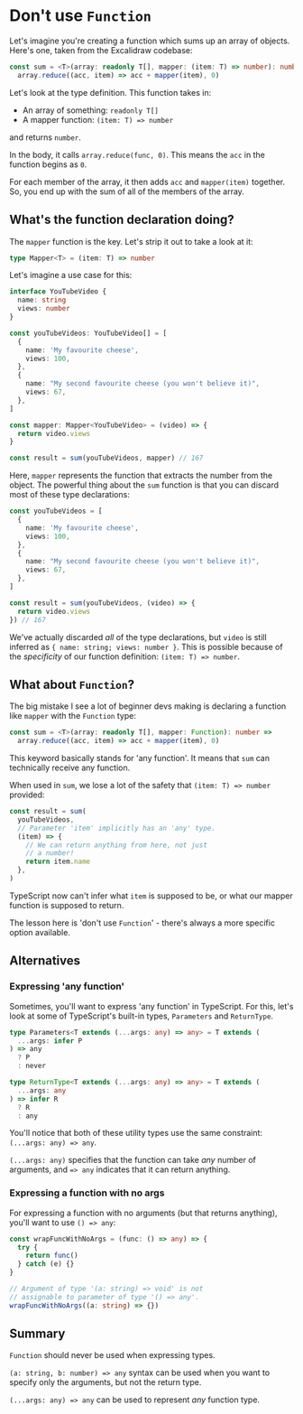 # Don't use `Function`

Let's imagine you're creating a function which sums up an array of objects. Here's one, taken from the Excalidraw codebase:

```ts
const sum = <T>(array: readonly T[], mapper: (item: T) => number): number =>
  array.reduce((acc, item) => acc + mapper(item), 0)
```

Let's look at the type definition. This function takes in:

- An array of something: `readonly T[]`
- A mapper function: `(item: T) => number`

and returns `number`.

In the body, it calls `array.reduce(func, 0)`. This means the `acc` in the function begins as `0`.

For each member of the array, it then adds `acc` and `mapper(item)` together. So, you end up with the sum of all of the members of the array.

## What's the function declaration doing?

The `mapper` function is the key. Let's strip it out to take a look at it:

```ts
type Mapper<T> = (item: T) => number
```

Let's imagine a use case for this:

```ts
interface YouTubeVideo {
  name: string
  views: number
}

const youTubeVideos: YouTubeVideo[] = [
  {
    name: 'My favourite cheese',
    views: 100,
  },
  {
    name: "My second favourite cheese (you won't believe it)",
    views: 67,
  },
]

const mapper: Mapper<YouTubeVideo> = (video) => {
  return video.views
}

const result = sum(youTubeVideos, mapper) // 167
```

Here, `mapper` represents the function that extracts the number from the object. The powerful thing about the `sum` function is that you can discard most of these type declarations:

```ts
const youTubeVideos = [
  {
    name: 'My favourite cheese',
    views: 100,
  },
  {
    name: "My second favourite cheese (you won't believe it)",
    views: 67,
  },
]

const result = sum(youTubeVideos, (video) => {
  return video.views
}) // 167
```

We've actually discarded _all_ of the type declarations, but `video` is still inferred as `{ name: string; views: number }`. This is possible because of the _specificity_ of our function definition: `(item: T) => number`.

## What about `Function`?

The big mistake I see a lot of beginner devs making is declaring a function like `mapper` with the `Function` type:

```ts
const sum = <T>(array: readonly T[], mapper: Function): number =>
  array.reduce((acc, item) => acc + mapper(item), 0)
```

This keyword basically stands for 'any function'. It means that `sum` can technically receive any function.

When used in `sum`, we lose a lot of the safety that `(item: T) => number` provided:

```ts
const result = sum(
  youTubeVideos,
  // Parameter 'item' implicitly has an 'any' type.
  (item) => {
    // We can return anything from here, not just
    // a number!
    return item.name
  },
)
```

TypeScript now can't infer what `item` is supposed to be, or what our mapper function is supposed to return.

The lesson here is 'don't use `Function`' - there's always a more specific option available.

## Alternatives

### Expressing 'any function'

Sometimes, you'll want to express 'any function' in TypeScript. For this, let's look at some of TypeScript's built-in types, `Parameters` and `ReturnType`.

```ts
type Parameters<T extends (...args: any) => any> = T extends (
  ...args: infer P
) => any
  ? P
  : never

type ReturnType<T extends (...args: any) => any> = T extends (
  ...args: any
) => infer R
  ? R
  : any
```

You'll notice that both of these utility types use the same constraint: `(...args: any) => any`.

`(...args: any)` specifies that the function can take _any_ number of arguments, and `=> any` indicates that it can return anything.

### Expressing a function with no args

For expressing a function with no arguments (but that returns anything), you'll want to use `() => any`:

```ts
const wrapFuncWithNoArgs = (func: () => any) => {
  try {
    return func()
  } catch (e) {}
}

// Argument of type '(a: string) => void' is not
// assignable to parameter of type '() => any'.
wrapFuncWithNoArgs((a: string) => {})
```

## Summary

`Function` should never be used when expressing types.

`(a: string, b: number) => any` syntax can be used when you want to specify only the arguments, but not the return type.

`(...args: any) => any` can be used to represent _any_ function type.
